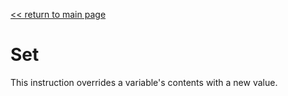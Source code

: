 [<< return to main page](../README.md)
# Set

This instruction overrides a variable's contents with a new value.
